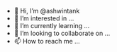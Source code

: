 - 👋 Hi, I’m @ashwintank
- 👀 I’m interested in ...
- 🌱 I’m currently learning ...
- 💞️ I’m looking to collaborate on ...
- 📫 How to reach me ...

<!---
ashwintank/ashwintank is a ✨ special ✨ repository because its `README.md` (this file) appears on your GitHub profile.
You can click the Preview link to take a look at your changes.
--->
